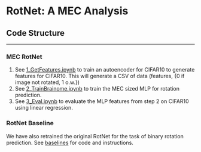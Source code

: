 # RotNet: A MEC Analysis

## Code Structure
---
### MEC RotNet
1. See [1_GetFeatures.ipynb](1_GetFeatures.ipynb) to train an autoencoder for CIFAR10 to generate features for CIFAR10. This will generate a CSV of data (features, {0 if image not rotated, 1 o.w.})
2. See [2_TrainBrainome.ipynb](2_TrainBrainome.ipynb) to train the MEC sized MLP for rotation prediction. 
3. See [3_Eval.ipynb](3_Eval.ipynb) to evaluate the MLP features from step 2 on CIFAR10 using linear regression.

### RotNet Baseline
We have also retrained the original RotNet for the task of binary rotation prediction. See [baselines](./baselines/) for code and instructions.


